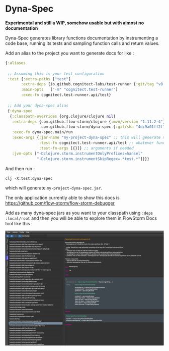 # Dyna-Spec

**Experimental and still a WIP, somehow usable but with almost no documentation**

Dyna-Spec generates library functions documentation by instrumenting a code base, running its tests and sampling function
calls and return values.

Add an alias to the project you want to generate docs for like :

```clojure
{:aliases

 ;; Assuming this is your test configuration
 :test {:extra-paths ["test"]
       :extra-deps {io.github.cognitect-labs/test-runner {:git/tag "v0.5.1" :git/sha "dfb30dd"}}
       :main-opts   ["-m" "cognitect.test-runner"]
       :exec-fn cognitect.test-runner.api/test}
       
 ;; Add your dyna-spec alias
 {:dyna-spec
  {:classpath-overrides {org.clojure/clojure nil}
   :extra-deps {com.github.flow-storm/clojure {:mvn/version "1.11.2-4"}
                com.github.flow-storm/dyna-spec {:git/sha "4dc9a01ff2f15e9329c0cdad4d907570d852a27f"}}
   :exec-fn dyna-spec.main/run
   :exec-args {:jar-name "my-project-dyna-spec" ;; this will generate my-project-dyna-spec.jar
               :test-fn cognitect.test-runner.api/test ;; whatever function runs your tests
               :test-fn-args [{}]} ;; arguments if needed
   :jvm-opts ["-Dclojure.storm.instrumentOnlyPrefixes=hansel"
              "-Dclojure.storm.instrumentSkipRegex=.*test.*"]}}}
```

And then run : 

```
clj -X:test:dyna-spec
```

which will generate `my-project-dyna-spec.jar`.

The only application currently able to show this docs is https://github.com/flow-storm/flow-storm-debugger

Add as many dyna-spec jars as you want to your classpath using `:deps :local/root` and then you will be able to 
explore them in FlowStorm Docs tool like this :

![demo](./docs/flow-storm-screenshot.png)

